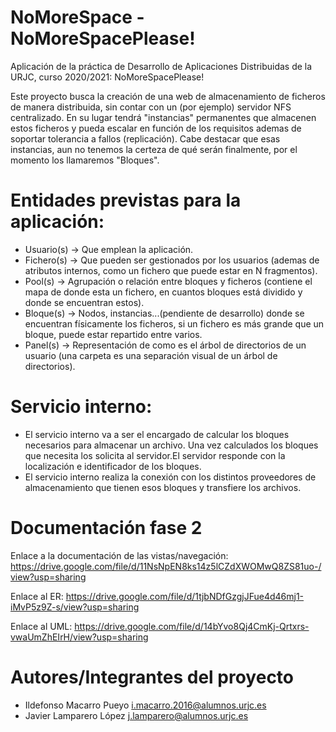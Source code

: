 # NoMoreSpace - NoMoreSpacePlease!
Aplicación de la práctica de Desarrollo de Aplicaciones Distribuidas de la URJC, curso 2020/2021: NoMoreSpacePlease!

Este proyecto busca la creación de una web de almacenamiento de ficheros de manera distribuida, sin contar con un (por ejemplo) servidor NFS centralizado. En su lugar tendrá "instancias" permanentes que almacenen estos ficheros y pueda escalar en función de los requisitos ademas de soportar tolerancia a fallos (replicación). Cabe destacar que esas instancias, aun no tenemos la certeza de qué serán finalmente, por el momento los llamaremos "Bloques".

# Entidades previstas para la aplicación:
- Usuario(s) -> Que emplean la aplicación.
- Fichero(s) -> Que pueden ser gestionados por los usuarios (ademas de atributos internos, como un fichero que puede estar en N fragmentos).
- Pool(s) -> Agrupación o relación entre bloques y ficheros (contiene el mapa de donde esta un fichero, en cuantos bloques está dividido y donde se encuentran estos).
- Bloque(s) -> Nodos, instancias...(pendiente de desarrollo) donde se encuentran físicamente los ficheros, si un fichero es más grande que un bloque, puede estar repartido entre varios.
- Panel(s) -> Representación de como es el árbol de directorios de un usuario (una carpeta es una separación visual de un árbol de directorios).

# Servicio interno:
- El servicio interno va a ser el encargado de calcular los bloques necesarios para almacenar un archivo. Una vez calculados los bloques que necesita los solicita al servidor.El servidor responde con la localización e identificador de los bloques.
- El servicio interno realiza la conexión con los distintos proveedores de almacenamiento que tienen esos bloques y transfiere los archivos.

# Documentación fase 2
Enlace a la documentación de las vistas/navegación: https://drive.google.com/file/d/11NsNpEN8ks14z5lCZdXWOMwQ8ZS81uo-/view?usp=sharing

Enlace al ER: https://drive.google.com/file/d/1tjbNDfGzgjJFue4d46mj1-iMvP5z9Z-s/view?usp=sharing

Enlace al UML: https://drive.google.com/file/d/14bYvo8Qj4CmKj-Qrtxrs-vwaUmZhEIrH/view?usp=sharing

# Autores/Integrantes del proyecto
- Ildefonso Macarro Pueyo i.macarro.2016@alumnos.urjc.es
- Javier Lamparero López j.lamparero@alumnos.urjc.es
